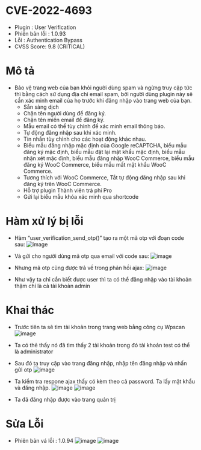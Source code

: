# CVE-2022-4693

- Plugin : User Verification
- Phiên bản lỗi : 1.0.93
- Lỗi : Authentication Bypass
- CVSS Score: 9.8 (CRITICAL)

# Mô tả

- Bảo vệ trang web của bạn khỏi người dùng spam và ngừng truy cập tức thì bằng cách sử dụng địa chỉ email spam, bởi người dùng plugin này sẽ cần xác minh email của họ trước khi đăng nhập vào trang web của bạn.
  - Sẵn sàng dịch
  - Chặn tên người dùng để đăng ký.
  - Chặn tên miền email để đăng ký.
  - Mẫu email có thể tùy chỉnh để xác minh email thông báo.
  - Tự động đăng nhập sau khi xác minh.
  - Tin nhắn tùy chỉnh cho các hoạt động khác nhau.
  - Biểu mẫu đăng nhập mặc định của Google reCAPTCHA, biểu mẫu đăng ký mặc định, biểu mẫu đặt lại mật khẩu mặc định, biểu mẫu nhận xét mặc định, biểu mẫu đăng nhập WooC Commerce, biểu mẫu đăng ký WooC Commerce, biểu mẫu mất mật khẩu WooC Commerce.
  - Tương thích với WooC Commerce, Tắt tự động đăng nhập sau khi đăng ký trên WooC Commerce.
  - Hỗ trợ plugin Thành viên trả phí Pro
  - Gửi lại biểu mẫu khóa xác minh qua shortcode

# Hàm xử lý bị lỗi

- Hàm “user_verification_send_otp()” tạo ra một mã otp với đoạn code sau:
![image](https://github.com/Manh130902/wordpress/assets/93723285/9d6ad7f5-2e04-4354-9d03-5a3bffdea5e3)

- Và gửi cho người dùng mã otp qua email với code sau:
![image](https://github.com/Manh130902/wordpress/assets/93723285/0644cd3b-0d41-4b00-84f8-7eaad7e65cb7)

- Nhưng mã otp cũng được trả về trong phản hồi ajax:
![image](https://github.com/Manh130902/wordpress/assets/93723285/4064289a-e426-4b35-a967-ed66b157e05e)

- Như vậy ta chỉ cần biết được user thì ta có thể đăng nhập vào tài khoản thậm chí là cả tài khoản admin

# Khai thác

- Trước tiên ta sẽ tìm tài khoản trong trang web bằng công cụ Wpscan
![image](https://github.com/Manh130902/wordpress/assets/93723285/21b8d3b9-d358-4cc7-ad8e-7e7e697cbfc6)

- Ta có thẻ thấy nó đã tìm thấy 2 tài khoản trong đó tài khoản test có thể là administrator
- Sau đó ta truy cập vào trang đăng nhập, nhập tên đăng nhập và nhấn gửi otp
![image](https://github.com/Manh130902/wordpress/assets/93723285/79269260-1ab7-4019-8b7d-e91aacfaf21e)

- Ta kiểm tra respone ajax thấy có kèm theo cả password. Ta lấy mật khẩu và đăng nhập.
![image](https://github.com/Manh130902/wordpress/assets/93723285/251f21d5-5bde-43d0-bf4a-88b38404b87c)
![image](https://github.com/Manh130902/wordpress/assets/93723285/a4366176-1c99-4e77-b7a2-5b24edb73627)

- Ta đã đăng nhập được vào trang quản trị

# Sửa Lỗi

- Phiên bản vá lỗi : 1.0.94
![image](https://github.com/Manh130902/wordpress/assets/93723285/0f0700b7-9330-4952-8738-7bad1c8a59b7)
![image](https://github.com/Manh130902/wordpress/assets/93723285/55843e44-a9e9-4697-b7ee-9cc01e7a8c6a)
